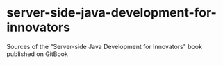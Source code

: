 # server-side-java-development-for-innovators
Sources of the "Server-side Java Development for Innovators" book published on GitBook
